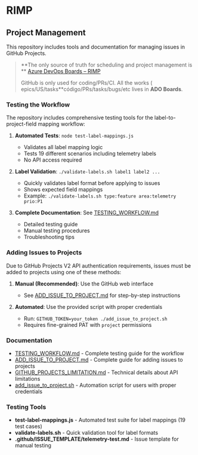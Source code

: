 



# RIMP

## Project Management

This repository includes tools and documentation for managing issues in GitHub Projects.

> **The only source of truth for scheduling and project management is ** [Azure DevOps Boards – RIMP](<URL_A_TU_BOARD>)
>
> GitHub is only used for coding/PRs/CI. All the works ( epics/US/tasks**código/PRs/tasks/bugs/etc  lives in **ADO Boards**.


### Testing the Workflow

The repository includes comprehensive testing tools for the label-to-project-field mapping workflow:

1. **Automated Tests**: `node test-label-mappings.js`
   - Validates all label mapping logic
   - Tests 19 different scenarios including telemetry labels
   - No API access required

2. **Label Validation**: `./validate-labels.sh label1 label2 ...`
   - Quickly validates label format before applying to issues
   - Shows expected field mappings
   - Example: `./validate-labels.sh type:feature area:telemetry prio:P1`

3. **Complete Documentation**: See [TESTING_WORKFLOW.md](./TESTING_WORKFLOW.md)
   - Detailed testing guide
   - Manual testing procedures
   - Troubleshooting tips

### Adding Issues to Projects

Due to GitHub Projects V2 API authentication requirements, issues must be added to projects using one of these methods:

1. **Manual (Recommended)**: Use the GitHub web interface
   - See [ADD_ISSUE_TO_PROJECT.md](./ADD_ISSUE_TO_PROJECT.md) for step-by-step instructions

2. **Automated**: Use the provided script with proper credentials
   - Run: `GITHUB_TOKEN=your_token ./add_issue_to_project.sh`
   - Requires fine-grained PAT with `project` permissions

### Documentation

- [TESTING_WORKFLOW.md](./TESTING_WORKFLOW.md) - Complete testing guide for the workflow
- [ADD_ISSUE_TO_PROJECT.md](./ADD_ISSUE_TO_PROJECT.md) - Complete guide for adding issues to projects
- [GITHUB_PROJECTS_LIMITATION.md](./GITHUB_PROJECTS_LIMITATION.md) - Technical details about API limitations
- [add_issue_to_project.sh](./add_issue_to_project.sh) - Automation script for users with proper credentials

### Testing Tools

- **test-label-mappings.js** - Automated test suite for label mappings (19 test cases)
- **validate-labels.sh** - Quick validation tool for label formats
- **.github/ISSUE_TEMPLATE/telemetry-test.md** - Issue template for manual testing
